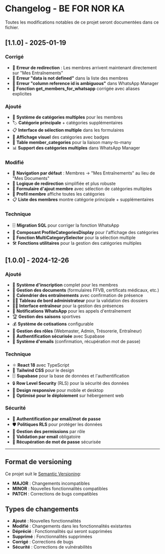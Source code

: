 # Changelog - BE FOR NOR KA

Toutes les modifications notables de ce projet seront documentées dans ce fichier.

## [1.1.0] - 2025-01-19

### Corrigé
- 🐛 **Erreur de redirection** : Les membres arrivent maintenant directement sur "Mes Entraînements"
- 🐛 **Erreur "data is not defined"** dans la liste des membres
- 🐛 **Erreur "column reference id is ambiguous"** dans WhatsApp Manager
- 🔧 **Fonction get_members_for_whatsapp** corrigée avec aliases explicites

### Ajouté
- 👥 **Système de catégories multiples** pour les membres
- 🏷️ **Catégorie principale** + catégories supplémentaires
- 📋 **Interface de sélection multiple** dans les formulaires
- 🎨 **Affichage visuel** des catégories avec badges
- 🔧 **Table member_categories** pour la liaison many-to-many
- 📊 **Support des catégories multiples** dans WhatsApp Manager

### Modifié
- 🔄 **Navigation par défaut** : Membres → "Mes Entraînements" au lieu de "Mes Documents"
- 🎯 **Logique de redirection** simplifiée et plus robuste
- 📝 **Formulaire d'ajout membre** avec sélection de catégories multiples
- 👤 **Profil membre** affiche toutes les catégories
- 📋 **Liste des membres** montre catégorie principale + supplémentaires

### Technique
- 🗄️ **Migration SQL** pour corriger la fonction WhatsApp
- 🔧 **Composant ProfileCategoriesDisplay** pour l'affichage des catégories
- 📱 **Fonction MultiCategorySelector** pour la sélection multiple
- 🛠️ **Fonctions utilitaires** pour la gestion des catégories multiples

## [1.0.0] - 2024-12-26

### Ajouté
- 🏐 **Système d'inscription** complet pour les membres
- 📄 **Gestion des documents** (formulaires FFVB, certificats médicaux, etc.)
- 📅 **Calendrier des entraînements** avec confirmation de présence
- 👨‍💼 **Tableau de bord administrateur** pour la validation des dossiers
- 👨‍🏫 **Interface entraîneur** pour la gestion des présences
- 📱 **Notifications WhatsApp** pour les appels d'entraînement
- 🏆 **Gestion des saisons** sportives
- 💰 **Système de cotisations** configurable
- 👥 **Gestion des rôles** (Webmaster, Admin, Trésorerie, Entraîneur)
- 🔐 **Authentification sécurisée** avec Supabase
- 📧 **Système d'emails** (confirmation, récupération mot de passe)

### Technique
- ⚛️ **React 18** avec TypeScript
- 🎨 **Tailwind CSS** pour le design
- 🗄️ **Supabase** pour la base de données et l'authentification
- 🔒 **Row Level Security** (RLS) pour la sécurité des données
- 📱 **Design responsive** pour mobile et desktop
- 🚀 **Optimisé pour le déploiement** sur hébergement web

### Sécurité
- 🔐 **Authentification par email/mot de passe**
- 🛡️ **Politiques RLS** pour protéger les données
- 🔑 **Gestion des permissions** par rôle
- 📧 **Validation par email** obligatoire
- 🔄 **Récupération de mot de passe** sécurisée

---

## Format de versioning

Ce projet suit le [Semantic Versioning](https://semver.org/):
- **MAJOR** : Changements incompatibles
- **MINOR** : Nouvelles fonctionnalités compatibles
- **PATCH** : Corrections de bugs compatibles

## Types de changements

- **Ajouté** : Nouvelles fonctionnalités
- **Modifié** : Changements dans les fonctionnalités existantes
- **Déprécié** : Fonctionnalités qui seront supprimées
- **Supprimé** : Fonctionnalités supprimées
- **Corrigé** : Corrections de bugs
- **Sécurité** : Corrections de vulnérabilités